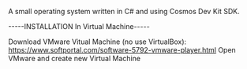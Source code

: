 A small operating system written in C# and using Cosmos Dev Kit SDK.

-----INSTALLATION In Virtual Machine-----

Download VMware Vitual Machine (no use VirtualBox): https://www.softportal.com/software-5792-vmware-player.html
Open VMware and create new Virtual Machine
